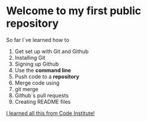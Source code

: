 # Welcome to my first public repository

So far I`ve learned how to
1. Get set up with Git and Github
  1. Installing Git
  2. Signing up Github  
2. Use the **command line**
3. Push code to a **repository**
4. Merge code using
  1. git merge
  2. Github`s pull requests
5. Creating README files

[I learned all this from Code Institute!](http://codeinstitute.net)